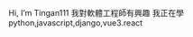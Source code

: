  Hi, I’m Tingan111
我對軟體工程師有興趣
我正在學python,javascript,django,vue3.react

<!---
Tingan111/Tingan111 is a ✨ special ✨ repository because its `README.md` (this file) appears on your GitHub profile.
You can click the Preview link to take a look at your changes.
--->
